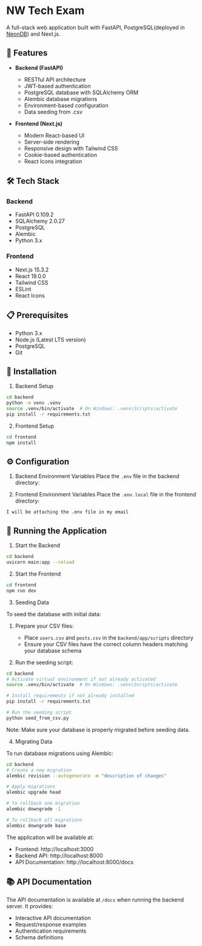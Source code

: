 # NW Tech Exam

A full-stack web application built with FastAPI, PostgreSQL(deployed in [NeonDB](https://neon.tech/)) and Next.js.

## 🚀 Features

- **Backend (FastAPI)**

  - RESTful API architecture
  - JWT-based authentication
  - PostgreSQL database with SQLAlchemy ORM
  - Alembic database migrations
  - Environment-based configuration
  - Data seeding from .csv

- **Frontend (Next.js)**
  - Modern React-based UI
  - Server-side rendering
  - Responsive design with Tailwind CSS
  - Cookie-based authentication
  - React Icons integration

## 🛠️ Tech Stack

### Backend

- FastAPI 0.109.2
- SQLAlchemy 2.0.27
- PostgreSQL
- Alembic
- Python 3.x

### Frontend

- Next.js 15.3.2
- React 19.0.0
- Tailwind CSS
- ESLint
- React Icons

## 📋 Prerequisites

- Python 3.x
- Node.js (Latest LTS version)
- PostgreSQL
- Git

## 🔧 Installation

1. Backend Setup

```bash
cd backend
python -m venv .venv
source .venv/bin/activate  # On Windows: .venv\Scripts\activate
pip install -r requirements.txt
```

2. Frontend Setup

```bash
cd frontend
npm install
```

## ⚙️ Configuration

1. Backend Environment Variables
   Place the `.env` file in the backend directory:

2. Frontend Environment Variables
   Place the `.env.local` file in the frontend directory:

```
I will be attaching the .env file in my email
```

## 🚀 Running the Application

1. Start the Backend

```bash
cd backend
uvicorn main:app --reload
```

2. Start the Frontend

```bash
cd frontend
npm run dev
```

3. Seeding Data

To seed the database with initial data:

1. Prepare your CSV files:

   - Place `users.csv` and `posts.csv` in the `backend/app/scripts` directory
   - Ensure your CSV files have the correct column headers matching your database schema

2. Run the seeding script:

```bash
cd backend
# Activate virtual environment if not already activated
source .venv/bin/activate  # On Windows: .venv\Scripts\activate

# Install requirements if not already installed
pip install -r requirements.txt

# Run the seeding script
python seed_from_csv.py
```

Note: Make sure your database is properly migrated before seeding data.

4. Migrating Data

To run database migrations using Alembic:

```bash
cd backend
# Create a new migration
alembic revision --autogenerate -m "description of changes"

# Apply migrations
alembic upgrade head

# To rollback one migration
alembic downgrade -1

# To rollback all migrations
alembic downgrade base
```

The application will be available at:

- Frontend: http://localhost:3000
- Backend API: http://localhost:8000
- API Documentation: http://localhost:8000/docs

## 📚 API Documentation

The API documentation is available at `/docs` when running the backend server. It provides:

- Interactive API documentation
- Request/response examples
- Authentication requirements
- Schema definitions
